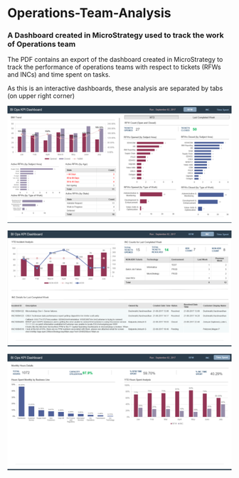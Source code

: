 # Operations-Team-Analysis
### A Dashboard created in MicroStrategy used to track the work of Operations team

The PDF contains an export of the dashboard created in MicroStrategy to track the performance of operations teams with respect to tickets (RFWs and INCs) and time spent on tasks.

As this is an interactive dashboards, these analysis are separated by tabs (on upper right corner)

![P1](https://github.com/kirtimotwani/Operations-Team-Analysis/blob/master/Page1.png)

![P2](https://github.com/kirtimotwani/Operations-Team-Analysis/blob/master/Page2.png)

![P3](https://github.com/kirtimotwani/Operations-Team-Analysis/blob/master/Page3.png)
